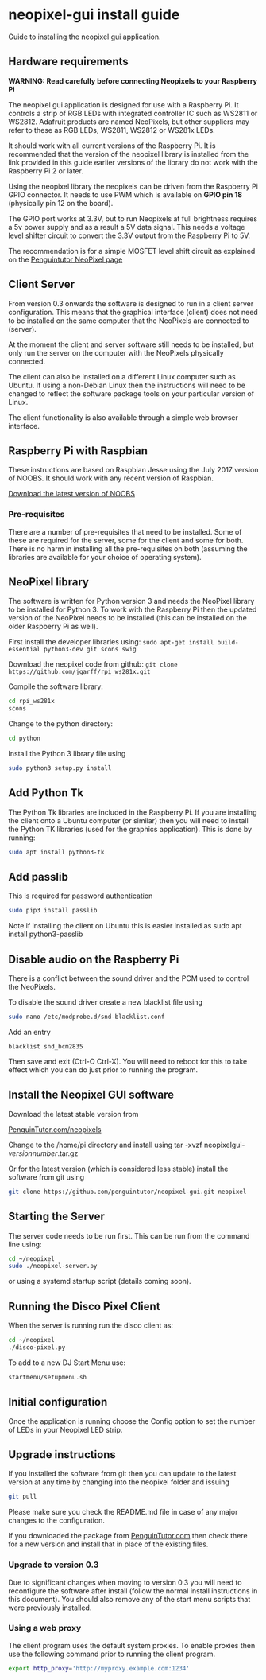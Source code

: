 # neopixel-gui install guide

Guide to installing the neopixel gui application.

## Hardware requirements

**WARNING: Read carefully before connecting Neopixels to your Raspberry Pi**

The neopixel gui application is designed for use with a Raspberry Pi. It controls a strip of RGB LEDs with integrated controller IC such as WS2811 or WS2812. Adafruit products are named NeoPixels, but other suppliers may refer to these as RGB LEDs, WS2811, WS2812 or WS281x LEDs.

It should work with all current versions of the Raspberry Pi. It is recommended that the version of the neopixel library is installed from the link provided in this guide earlier versions of the library do not work with the Raspberry Pi 2 or later.

Using the neopixel library the neopixels can be driven from the Raspberry Pi GPIO connector. It needs to use PWM which is available on **GPIO pin 18** (physically pin 12 on the board).

The GPIO port works at 3.3V, but to run Neopixels at full brightness requires a 5v power supply and as a result a 5V data signal. This needs a voltage level shifter circuit to convert the 3.3V output from the Raspberry Pi to 5V.

The recommendation is for a simple MOSFET level shift circuit as explained on the [Penguintutor NeoPixel page](http://www.penguintutor.com/electronics/neopixels)


## Client Server

From version 0.3 onwards the software is designed to run in a client server configuration. This means that the graphical interface (client) does not need to be installed on the same computer that the NeoPixels are connected to (server).

At the moment the client and server software still needs to be installed, but only run the server on the computer with the NeoPixels physically connected. 

The client can also be installed on a different Linux computer such as Ubuntu. If using a non-Debian Linux then the instructions will need to be changed to reflect the software package tools on your particular version of Linux. 

The client functionality is also available through a simple web browser interface.



## Raspberry Pi with Raspbian

These instructions are based on Raspbian Jesse using the July 2017 version of NOOBS. It should work with any recent version of Raspbian. 

[Download the latest version of NOOBS](https://www.raspberrypi.org/downloads/)

### Pre-requisites

There are a number of pre-requisites that need to be installed. Some of these are required for the server, some for the client and some for both. There is no harm in installing all the pre-requisites on both (assuming the libraries are available for your choice of operating system).

## NeoPixel library

The software is written for Python version 3 and needs the NeoPixel library to be installed for Python 3. To work with the Raspberry Pi then the updated version of the NeoPixel needs to be installed (this can be installed on the older Raspberry Pi as well).

First install the developer libraries using:
`sudo apt-get install build-essential python3-dev git scons swig`

Download the neopixel code from github:
`git clone https://github.com/jgarff/rpi_ws281x.git`

Compile the software library:
```bash
cd rpi_ws281x
scons
```

Change to the python directory:
```bash
cd python
```

Install the Python 3 library file using
```bash
sudo python3 setup.py install
```


## Add Python Tk

The Python Tk libraries are included in the Raspberry Pi. If you are installing the client onto a Ubuntu computer (or similar) then you will need to install the Python TK libraries (used for the graphics application). This is done by running:

```bash
sudo apt install python3-tk
```

## Add passlib
This is required for password authentication

```bash
sudo pip3 install passlib
```

Note if installing the client on Ubuntu this is easier installed as 
sudo apt install python3-passlib


## Disable audio on the Raspberry Pi

There is a conflict between the sound driver and the PCM used to control the NeoPixels. 

To disable the sound driver create a new blacklist file using

```bash
sudo nano /etc/modprobe.d/snd-blacklist.conf
```

Add an entry

```
blacklist snd_bcm2835
```

Then save and exit (Ctrl-O Ctrl-X). You will need to reboot for this to take effect which you can do just prior to running the program.

## Install the Neopixel GUI software

Download the latest stable version from

[PenguinTutor.com/neopixels](http://www.penguintutor.com/neopixels)

Change to the /home/pi directory and install using
tar -xvzf neopixelgui-<i>versionnumber</i>.tar.gz

Or for the latest version (which is considered less stable) install the software from git using 

```bash
git clone https://github.com/penguintutor/neopixel-gui.git neopixel
```

## Starting the Server

The server code needs to be run first. This can be run from the command line using:

```bash 
cd ~/neopixel
sudo ./neopixel-server.py
```
or using a systemd startup script (details coming soon).

## Running the Disco Pixel Client

When the server is running run the disco client as:
```bash
cd ~/neopixel
./disco-pixel.py
```

To add to a new DJ Start Menu use:
```bash
startmenu/setupmenu.sh
```

## Initial configuration

Once the application is running choose the Config option to set the number of LEDs in your Neopixel LED strip. 


## Upgrade instructions

If you installed the software from git then you can update to the latest version at any time by changing into the neopixel folder and issuing

```bash
git pull
```
Please make sure you check the README.md file in case of any major changes to the configuration.

If you downloaded the package from [PenguinTutor.com](http://www.penguintutor.com) then check there for a new version and install that in place of the existing files.

### Upgrade to version 0.3

Due to significant changes when moving to version 0.3 you will need to reconfigure the software after install (follow the normal install instructions in this document).
You should also remove any of the start menu scripts that were previously installed.


### Using a web proxy

The client program uses the default system proxies.
To enable proxies then use the following command prior to running the client program.

```bash
export http_proxy='http://myproxy.example.com:1234'
```
